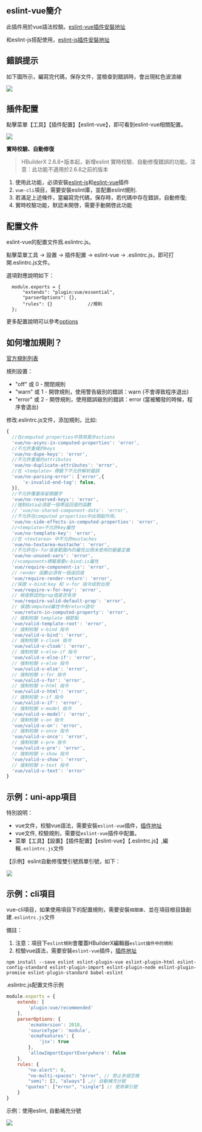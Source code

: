 ## eslint-vue簡介

此插件用於vue語法校驗。[eslint-vue插件安裝地址](https://ext.dcloud.net.cn/plugin?id=2005)

和eslint-js搭配使用，[eslint-js插件安裝地址](https://ext.dcloud.net.cn/plugin?id=2037)

## 錯誤提示

如下圖所示，編寫完代碼，保存文件，當檢查到錯誤時，會出現紅色波浪線

<img src="/static/snapshots/tutorial/plugins/eslint-vue-error.png" class="hd-img" />

## 插件配置

點擊菜單【工具】【插件配置】【eslint-vue】，即可看到eslint-vue相關配置。

<img src="/static/snapshots/tutorial/eslint-js.png" />

**實時校驗、自動修復**

> HBuilderX 2.6.8+版本起，新增eslint 實時校驗、自動修復錯誤的功能。注意：此功能不適用於2.6.8之前的版本

1. 使用此功能，必須安裝[eslint-js](https://ext.dcloud.net.cn/plugin?id=2037)和[eslint-vue](https://ext.dcloud.net.cn/plugin?id=2005)插件
2. `vue-cli`項目，需要安裝eslint庫，並配置eslint規則.
3. 若滿足上述條件，當編寫完代碼，保存時，若代碼中存在錯誤，自動修復; 
4. 實時校驗功能，默認未開啓，需要手動開啓此功能

## 配置文件

eslint-vue的配置文件爲.eslintrc.js。

點擊菜單工具 -> 設置 -> 插件配置 -> eslint-vue -> .eslintrc.js，即可打開.eslintrc.js文件。

選項對應說明如下：

```
  module.exports = {
      "extends": "plugin:vue/essential",
      "parserOptions": {},    
      "rules": {}             //規則
  };
```
  
更多配置說明可以參考[options](http://eslint.org/docs/user-guide/configuring)


## 如何增加規則？

[官方規則列表](https://github.com/vuejs/eslint-plugin-vue#gear-configs)

規則設置：
- "off" 或 0 - 關閉規則
- "warn" 或 1 - 開啓規則，使用警告級別的錯誤：warn (不會導致程序退出)
- "error" 或 2 - 開啓規則，使用錯誤級別的錯誤：error (當被觸發的時候，程序會退出)

修改.eslintrc.js文件，添加規則，比如: 

```js
{
  //在computed properties中禁用異步actions
  'vue/no-async-in-computed-properties': 'error',
  //不允許重複的keys
  'vue/no-dupe-keys': 'error',
  //不允許重複的attributes
  'vue/no-duplicate-attributes': 'error',
  //在 <template> 標籤下不允許解析錯誤
  'vue/no-parsing-error': ['error',{
      'x-invalid-end-tag': false,
  }],
  //不允許覆蓋保留關鍵字
  'vue/no-reserved-keys': 'error',
  //強制data必須是一個帶返回值的函數
  // 'vue/no-shared-component-data': 'error',
  //不允許在computed properties中出現副作用。
  'vue/no-side-effects-in-computed-properties': 'error',
  //<template>不允許key屬性
  'vue/no-template-key': 'error',
  //在 <textarea> 中不允許mustaches
  'vue/no-textarea-mustache': 'error',
  //不允許在v-for或者範圍內的屬性出現未使用的變量定義
  'vue/no-unused-vars': 'error',
  //<component>標籤需要v-bind:is屬性
  'vue/require-component-is': 'error',
  // render 函數必須有一個返回值
  'vue/require-render-return': 'error',
  //保證 v-bind:key 和 v-for 指令成對出現
  'vue/require-v-for-key': 'error',
  // 檢查默認的prop值是否有效
  'vue/require-valid-default-prop': 'error',
  // 保證computed屬性中有return語句 
  'vue/return-in-computed-property': 'error',
  // 強制校驗 template 根節點
  'vue/valid-template-root': 'error',
  // 強制校驗 v-bind 指令
  'vue/valid-v-bind': 'error',
  // 強制校驗 v-cloak 指令
  'vue/valid-v-cloak': 'error',
  // 強制校驗 v-else-if 指令
  'vue/valid-v-else-if': 'error',
  // 強制校驗 v-else 指令 
  'vue/valid-v-else': 'error',
  // 強制校驗 v-for 指令
  'vue/valid-v-for': 'error',
  // 強制校驗 v-html 指令
  'vue/valid-v-html': 'error',
  // 強制校驗 v-if 指令
  'vue/valid-v-if': 'error',
  // 強制校驗 v-model 指令
  'vue/valid-v-model': 'error',
  // 強制校驗 v-on 指令
  'vue/valid-v-on': 'error',
  // 強制校驗 v-once 指令
  'vue/valid-v-once': 'error',
  // 強制校驗 v-pre 指令
  'vue/valid-v-pre': 'error',
  // 強制校驗 v-show 指令
  'vue/valid-v-show': 'error',
  // 強制校驗 v-text 指令
  'vue/valid-v-text': 'error'
}

```


## 示例：uni-app項目

特別說明：
- vue文件，校驗vue語法，需要安裝`eslint-vue`插件，[插件地址](https://ext.dcloud.net.cn/plugin?id=2005)
- vue文件, 校驗規則，需要從`eslint-vue`插件中配置。
- 菜單【工具】【設置】【插件配置】【eslint-vue】【.eslintrc.js】,編輯`.eslintrc.js`文件


【示例】eslint自動修復雙引號爲單引號，如下：

<img src="/static/snapshots/tutorial/eslint-uniapp-example.gif" style="zoom: 90%; border: 1px solid #eee;" />


## 示例：cli項目

vue-cli項目，如果使用項目下的配置規則，需要安裝`相關庫`、並在項目根目錄創建`.eslintrc.js`文件

備註：
1. 注意：項目下`eslint規則`會覆蓋HBuilderX編輯器`eslint插件中的規則`
2. 校驗vue語法，需要安裝`eslint-vue`插件，[插件地址](https://ext.dcloud.net.cn/plugin?id=2005)

```shell
npm install --save eslint eslint-plugin-vue eslint-plugin-html eslint-config-standard eslint-plugin-import eslint-plugin-node eslint-plugin-promise eslint-plugin-standard babel-eslint
```


.eslintrc.js配置文件示例

```js
module.exports = {
    extends: [
        'plugin:vue/recommended'
    ],
	parserOptions: {
		'ecmaVersion': 2018,
		'sourceType': 'module',
		'ecmaFeatures': {
			'jsx': true
		},
		'allowImportExportEverywhere': false
	},
    rules: {
        "no-alert": 0,
        "no-multi-spaces": "error", // 禁止多個空格 
        "semi": [2, "always"] ,// 自動補充分號
       "quotes": ["error", "single"] // 使用單引號
    }
}
```

示例：使用eslint, 自動補充分號

![](https://img-cdn-qiniu.dcloud.net.cn/uploads/article/20200317/911ea4cac9f2c4d80ec502b1384e7a58.gif)